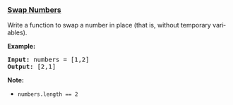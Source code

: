 ### [Swap Numbers](https://leetcode.com/problems/swap-numbers-lcci)

<p>Write a function to swap a number in place (that is, without temporary vari&shy; ables).</p>

<p><strong>Example: </strong></p>

<pre>
<strong>Input:</strong> numbers = [1,2]
<strong>Output:</strong> [2,1]
</pre>

<p><strong>Note: </strong></p>

<ul>
	<li><code>numbers.length == 2</code></li>
</ul>
